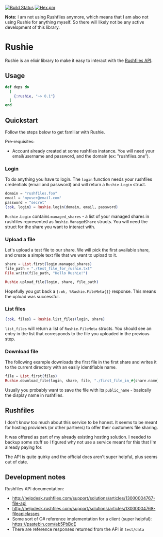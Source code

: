[![Build Status](https://travis-ci.org/vorce/rushie.svg?branch=master)](https://travis-ci.org/vorce/rushie)
[![Hex.pm](https://img.shields.io/hexpm/v/rushie.svg)](https://hex.pm/packages/rushie)

**Note:** I am not using Rushfiles anymore, which means that I am also not using Rushie for anything myself. So there will likely not be any active development of this library.

# Rushie

Rushie is an elixir library to make it easy to interact with the [Rushfiles API](https://rushfiles.com/).

## Usage

```elixir
def deps do
  [
    {:rushie, "~> 0.1"}
  ]
end
```

## Quickstart

Follow the steps below to get familiar with Rushie.

Pre-requisites:

- Account already created at some rushfiles instance. You will need your email/username and password,
and the domain (ex: "rushfiles.one").

### Login

To do anything you have to login. The `login` function needs your rushfiles
credentials (email and password) and will return a `Rushie.Login` struct.

```elixir
domain = "rushfiles.foo"
email = "myuser@email.com"
password = "secret"
{:ok, login} = Rushie.login(domain, email, password)
```

`Rushie.Login` contains `managed_shares` - a list of your managed shares in rushfiles represented as `Rushie.ManagedShare` structs.
You will need the struct for the share you want to interact with.

### Upload a file

Let's upload a test file to our share. We will pick the first available share,
and create a simple text file that we want to upload to it.

```elixir
share = List.first(login.managed_shares)
file_path = "./test_file_for_rushie.txt"
File.write(file_path, "Hello Rushie!")

Rushie.upload_file(login, share, file_path)
```

Hopefully you got back a `{:ok, %Rushie.FileMeta{}}` response. This means the upload
was successful.

### List files

```elixir
{:ok, files} = Rushie.list_files(login, share)
```

`list_files` will return a list of `Rushie.FileMeta` structs. You should see an
entry in the list that corresponds to the file you uploaded in the previous step.

### Download file

The following example downloads the first file in the first share and writes it
to the current directory with an easily identifiable name.

```elixir
file = List.first(files)
Rushie.download_file(login, share, file, "./first_file_in_#{share.name}")
```

Usually you probably want to save the file with its `public_name` - basically the
display name in rushfiles.

## Rushfiles

I don't know too much about this service to be honest.
It seems to be meant for hosting providers (or other partners) to offer their customers file sharing.

It was offered as part of my already existing hosting solution. I needed to backup some stuff so I figured why not use a service meant for this that I'm already paying for.

The API is quite quirky and the official docs aren't super helpful, plus seems out of date.

## Development notes

Rushfiles API documentation:

- http://helpdesk.rushfiles.com/support/solutions/articles/13000004767-file-api
- http://helpdesk.rushfiles.com/support/solutions/articles/13000004768-fileapiclasses
- Some sort of C# reference implementation for a client (super helpful): https://pastebin.com/ab5PbBdE
- There are reference responses returned from the API in `test/data`
